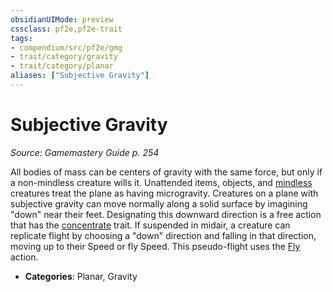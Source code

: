 ```yaml
---
obsidianUIMode: preview
cssclass: pf2e,pf2e-trait
tags:
- compendium/src/pf2e/gmg
- trait/category/gravity
- trait/category/planar
aliases: ["Subjective Gravity"]
---
```

# Subjective Gravity  
*Source: Gamemastery Guide p. 254*  

All bodies of mass can be centers of gravity with the same force, but only if a non-mindless creature wills it. Unattended items, objects, and [mindless](/rules/traits/mindless.md) creatures treat the plane as having microgravity. Creatures on a plane with subjective gravity can move normally along a solid surface by imagining "down" near their feet. Designating this downward direction is a free action that has the [concentrate](/rules/traits/concentrate.md) trait. If suspended in midair, a creature can replicate flight by choosing a "down" direction and falling in that direction, moving up to their Speed or fly Speed. This pseudo-flight uses the [Fly](/rules/actions/fly.md) action.

- **Categories**: Planar, Gravity